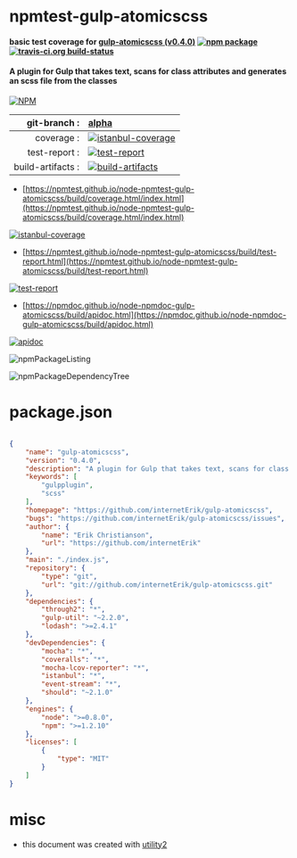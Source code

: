 # npmtest-gulp-atomicscss

#### basic test coverage for  [gulp-atomicscss (v0.4.0)](https://github.com/internetErik/gulp-atomicscss)  [![npm package](https://img.shields.io/npm/v/npmtest-gulp-atomicscss.svg?style=flat-square)](https://www.npmjs.org/package/npmtest-gulp-atomicscss) [![travis-ci.org build-status](https://api.travis-ci.org/npmtest/node-npmtest-gulp-atomicscss.svg)](https://travis-ci.org/npmtest/node-npmtest-gulp-atomicscss)

#### A plugin for Gulp that takes text, scans for class attributes and generates an scss file from the classes

[![NPM](https://nodei.co/npm/gulp-atomicscss.png?downloads=true&downloadRank=true&stars=true)](https://www.npmjs.com/package/gulp-atomicscss)

| git-branch : | [alpha](https://github.com/npmtest/node-npmtest-gulp-atomicscss/tree/alpha)|
|--:|:--|
| coverage : | [![istanbul-coverage](https://npmtest.github.io/node-npmtest-gulp-atomicscss/build/coverage.badge.svg)](https://npmtest.github.io/node-npmtest-gulp-atomicscss/build/coverage.html/index.html)|
| test-report : | [![test-report](https://npmtest.github.io/node-npmtest-gulp-atomicscss/build/test-report.badge.svg)](https://npmtest.github.io/node-npmtest-gulp-atomicscss/build/test-report.html)|
| build-artifacts : | [![build-artifacts](https://npmtest.github.io/node-npmtest-gulp-atomicscss/glyphicons_144_folder_open.png)](https://github.com/npmtest/node-npmtest-gulp-atomicscss/tree/gh-pages/build)|

- [https://npmtest.github.io/node-npmtest-gulp-atomicscss/build/coverage.html/index.html](https://npmtest.github.io/node-npmtest-gulp-atomicscss/build/coverage.html/index.html)

[![istanbul-coverage](https://npmtest.github.io/node-npmtest-gulp-atomicscss/build/screenCapture.buildCi.browser.%252Ftmp%252Fbuild%252Fcoverage.lib.html.png)](https://npmtest.github.io/node-npmtest-gulp-atomicscss/build/coverage.html/index.html)

- [https://npmtest.github.io/node-npmtest-gulp-atomicscss/build/test-report.html](https://npmtest.github.io/node-npmtest-gulp-atomicscss/build/test-report.html)

[![test-report](https://npmtest.github.io/node-npmtest-gulp-atomicscss/build/screenCapture.buildCi.browser.%252Ftmp%252Fbuild%252Ftest-report.html.png)](https://npmtest.github.io/node-npmtest-gulp-atomicscss/build/test-report.html)

- [https://npmdoc.github.io/node-npmdoc-gulp-atomicscss/build/apidoc.html](https://npmdoc.github.io/node-npmdoc-gulp-atomicscss/build/apidoc.html)

[![apidoc](https://npmdoc.github.io/node-npmdoc-gulp-atomicscss/build/screenCapture.buildCi.browser.%252Ftmp%252Fbuild%252Fapidoc.html.png)](https://npmdoc.github.io/node-npmdoc-gulp-atomicscss/build/apidoc.html)

![npmPackageListing](https://npmtest.github.io/node-npmtest-gulp-atomicscss/build/screenCapture.npmPackageListing.svg)

![npmPackageDependencyTree](https://npmtest.github.io/node-npmtest-gulp-atomicscss/build/screenCapture.npmPackageDependencyTree.svg)



# package.json

```json

{
    "name": "gulp-atomicscss",
    "version": "0.4.0",
    "description": "A plugin for Gulp that takes text, scans for class attributes and generates an scss file from the classes",
    "keywords": [
        "gulpplugin",
        "scss"
    ],
    "homepage": "https://github.com/internetErik/gulp-atomicscss",
    "bugs": "https://github.com/internetErik/gulp-atomicscss/issues",
    "author": {
        "name": "Erik Christianson",
        "url": "https://github.com/internetErik"
    },
    "main": "./index.js",
    "repository": {
        "type": "git",
        "url": "git://github.com/internetErik/gulp-atomicscss.git"
    },
    "dependencies": {
        "through2": "*",
        "gulp-util": "~2.2.0",
        "lodash": ">=2.4.1"
    },
    "devDependencies": {
        "mocha": "*",
        "coveralls": "*",
        "mocha-lcov-reporter": "*",
        "istanbul": "*",
        "event-stream": "*",
        "should": "~2.1.0"
    },
    "engines": {
        "node": ">=0.8.0",
        "npm": ">=1.2.10"
    },
    "licenses": [
        {
            "type": "MIT"
        }
    ]
}
```



# misc
- this document was created with [utility2](https://github.com/kaizhu256/node-utility2)
